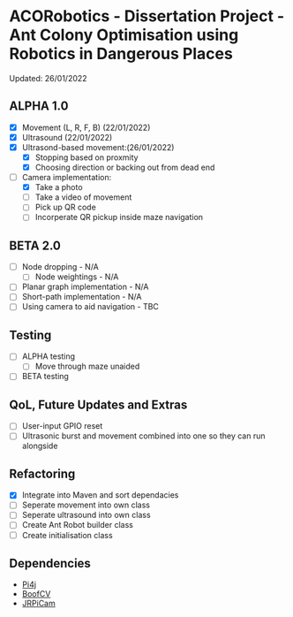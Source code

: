 # ACORobotics - Dissertation Project - Ant Colony Optimisation using Robotics in Dangerous Places
Updated: 26/01/2022

## ALPHA 1.0
- [x] Movement (L, R, F, B) (22/01/2022)
- [x] Ultrasound (22/01/2022)
- [x] Ultrasond-based movement:(26/01/2022)
  - [x] Stopping based on proxmity
  - [x] Choosing direction or backing out from dead end 
- [ ] Camera implementation:
	- [x] Take a photo
	- [ ] Take a video of movement
	- [ ] Pick up QR code
	- [ ] Incorperate QR pickup inside maze navigation

## BETA 2.0
- [ ] Node dropping - N/A
	- [ ] Node weightings - N/A
- [ ] Planar graph implementation - N/A
- [ ] Short-path implementation - N/A
- [ ] Using camera to aid navigation - TBC

## Testing
- [ ] ALPHA testing
	- [ ] Move through maze unaided 
- [ ] BETA testing

## QoL, Future Updates and Extras
- [ ] User-input GPIO reset
- [ ] Ultrasonic burst and movement combined into one so they can run alongside

## Refactoring
- [x] Integrate into Maven and sort dependacies
- [ ] Seperate movement into own class
- [ ] Seperate ultrasound into own class
- [ ] Create Ant Robot builder class
- [ ] Create initialisation class

## Dependencies
- [Pi4j](https://pi4j.com/1.2/download.html)
- [BoofCV](https://github.com/lessthanoptimal/BoofCV)
- [JRPiCam](https://github.com/Hopding/JRPiCam)
